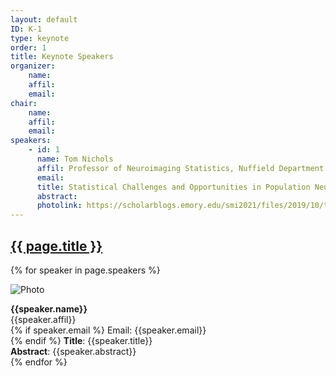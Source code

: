 ```yaml
---
layout: default
ID: K-1
type: keynote
order: 1
title: Keynote Speakers
organizer:
    name: 
    affil: 
    email: 
chair:
    name: 
    affil: 
    email: 
speakers:
    - id: 1
      name: Tom Nichols
      affil: Professor of Neuroimaging Statistics, Nuffield Department of Population Health, University of Oxford
      email: 
      title: Statistical Challenges and Opportunities in Population Neuroimaging
      abstract:  
      photolink: https://scholarblogs.emory.edu/smi2021/files/2019/10/tomnichols-300x300.png 
---
```




  <h2>
    <a href="{{ page.url | prepend: site.relative_url }}">
      {{ page.title }}
    </a>
  </h2>



  {% for speaker in page.speakers %}
  
  ![Photo]({{speaker.photolink}})
  
  <b>{{speaker.name}}</b><br/>
    {{speaker.affil}} <br/> 
  {% if speaker.email %}
  Email: {{speaker.email}} <br/> 
  {% endif %}
  <b>Title</b>: {{speaker.title}} <br/>
  <b>Abstract</b>: {{speaker.abstract}} <br/>
  {% endfor %}

